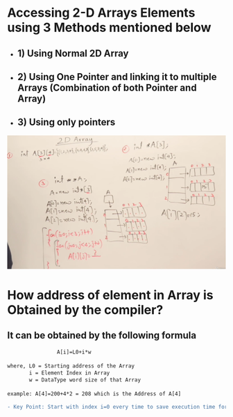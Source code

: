  # **Accessing 2-D Arrays Elements** using 3 Methods mentioned below
 - ## 1) Using Normal 2D Array
 - ## 2) Using One Pointer and linking it to multiple Arrays (Combination of both Pointer and Array)
 - ## 3) Using only pointers

 <img src="accessing_2d_array.png" width="600">

 # How address of element in Array is Obtained by the compiler?
 ## It can be obtained by the following formula

                    A[i]=L0+i*w

    where, L0 = Starting address of the Array
           i = Element Index in Array
           w = DataType word size of that Array

    example: A[4]=200+4*2 = 208 which is the Address of A[4]


```diff
- Key Point: Start with index i=0 every time to save execution time for larger arrays
```
